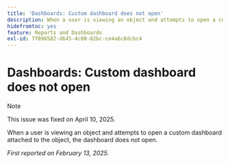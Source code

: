 ```yaml
---
title: 'Dashboards: Custom dashboard does not open'
description: When a user is viewing an object and attempts to open a custom dashboard attached to the object, the dashboard does not open.
hidefromtoc: yes
feature: Reports and Dashboards
exl-id: 7f096582-d645-4c80-82bc-ce4a6c8dcbc4
---
```

# Dashboards: Custom dashboard does not open

>[!NOTE]
>
>This issue was fixed on April 10, 2025.

When a user is viewing an object and attempts to open a custom dashboard attached to the object, the dashboard does not open.

_First reported on February 13, 2025._
